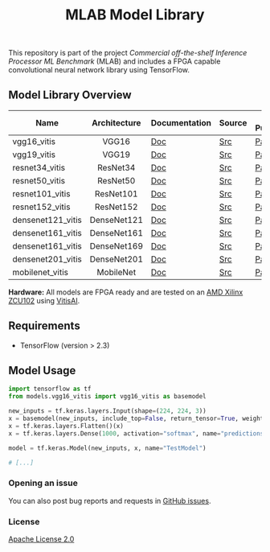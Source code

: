 <h1 align="center"> MLAB Model Library </h1> <br>

This repository is part of the project *Commercial off-the-shelf Inference Processor ML Benchmark* (MLAB) and includes a FPGA capable convolutional neural network library using TensorFlow.

## Model Library Overview
<!--
- **vgg16_vitis**: Vitis AI capable version of VGG16 [Doc](description/vgg16_vitis.md) [Src](description/vgg16_vitis.py)
- **vgg19_vitis**: Vitis AI capable version of VGG16 [Doc](description/vgg19_vitis.md) [Src](description/vgg19_vitis.py)
- **resnet50_vitis**: Vitis AI capable version of VGG16 [Doc](description/resnet50_vitis.md) [Src](description/resnet50_vitis.py)
- **resnet101_vitis**: Vitis AI capable version of VGG16 [Doc](description/resnet101_vitis.md) [Src](description/resnet101_vitis.py)
- **resnet152_vitis**: Vitis AI capable version of VGG16 [Doc](description/resnet152_vitis.md) [Src](description/resnet152_vitis.py)
- **densenet121_vitis**: Vitis AI capable version of VGG16 [Doc](description/densenet121_vitis.md) [Src](description/densenet121_vitis.py)
- **densenet169_vitis**: Vitis AI capable version of VGG16 [Doc](description/densenet169_vitis.md) [Src](description/densenet169_vitis.py)
- **densenet201_vitis**: Vitis AI capable version of VGG16 [Doc](description/densenet201_vitis.md) [Src](description/densenet201_vitis.py)
- **mobilenet_vitis**: Vitis AI capable version of VGG16 [Doc](description/mobilenet_vitis.md) [Src](description/mobilenet_vitis.py)
-->

| Name              | Architecture | Documentation                           | Source                             | Source Publication                              | Weights  |
|-------------------|:------------:|-----------------------------------------|------------------------------------|-------------------------------------------------|:--------:|
| vgg16_vitis       |    VGG16     | [Doc](description/vgg16_vitis.md)       | [Src](models/vgg16_vitis.py)       | [Paper](https://arxiv.org/abs/1409.1556)        | ImageNet |
| vgg19_vitis       |    VGG19     | [Doc](description/vgg19_vitis.md)       | [Src](models/vgg19_vitis.py)       | [Paper](https://arxiv.org/abs/1409.1556)        | ImageNet |
| resnet34_vitis    |   ResNet34   | [Doc](description/resnet34_vitis.md)    | [Src](models/resnet34_vitis.py)    | [Paper](https://doi.org/10.1109/CVPR.2016.90)   |          |
| resnet50_vitis    |   ResNet50   | [Doc](description/resnet50_vitis.md)    | [Src](models/resnet50_vitis.py)    | [Paper](https://doi.org/10.1109/CVPR.2016.90)   | ImageNet |
| resnet101_vitis   |  ResNet101   | [Doc](description/resnet101_vitis.md)   | [Src](models/resnet101_vitis.py)   | [Paper](https://doi.org/10.1109/CVPR.2016.90)   | ImageNet |
| resnet152_vitis   |  ResNet152   | [Doc](description/resnet152_vitis.md)   | [Src](models/resnet152_vitis.py)   | [Paper](https://doi.org/10.1109/CVPR.2016.90)   | ImageNet |
| densenet121_vitis | DenseNet121  | [Doc](description/densenet121_vitis.md) | [Src](models/densenet121_vitis.py) | [Paper](https://doi.org/10.1109/CVPR.2017.243)  | ImageNet |
| densenet161_vitis | DenseNet161  | [Doc](description/densenet161_vitis.md) | [Src](models/densenet161_vitis.py) | [Paper](https://doi.org/10.1109/CVPR.2017.243)  |          |
| densenet161_vitis | DenseNet169  | [Doc](description/densenet161_vitis.md) | [Src](models/densenet161_vitis.py) | [Paper](https://doi.org/10.1109/CVPR.2017.243)  | ImageNet |
| densenet201_vitis | DenseNet201  | [Doc](description/densenet201_vitis.md) | [Src](models/densenet201_vitis.py) | [Paper](https://doi.org/10.1109/CVPR.2017.243)  | ImageNet |
| mobilenet_vitis   |  MobileNet   | [Doc](description/mobilenet_vitis.md)   | [Src](models/mobilenet_vitis.py)   | [Paper](https://arxiv.org/abs/1704.04861)       | ImageNet |

**Hardware:** All models are FPGA ready and are tested on an [AMD Xilinx ZCU102](https://www.xilinx.com/products/boards-and-kits/ek-u1-zcu102-g.html) using [VitisAI](https://github.com/Xilinx/Vitis-AI).

## Requirements
* TensorFlow (version > 2.3)

## Model Usage
```python
import tensorflow as tf
from models.vgg16_vitis import vgg16_vitis as basemodel

new_inputs = tf.keras.layers.Input(shape=(224, 224, 3))
x = basemodel(new_inputs, include_top=False, return_tensor=True, weight_path=None)
x = tf.keras.layers.Flatten()(x)
x = tf.keras.layers.Dense(1000, activation="softmax", name="predictions")(x)

model = tf.keras.Model(new_inputs, x, name="TestModel")

# [...]
```

### Opening an issue
You can also post bug reports and requests in [GitHub issues](https://github.com/tum-bgd/mlab_modeldb/issues).

### License
[Apache License 2.0](LICENSE)
